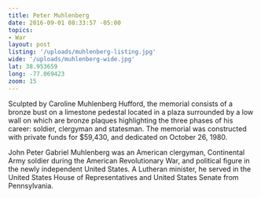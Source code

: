 ```yaml
---
title: Peter Muhlenberg
date: 2016-09-01 08:33:57 -05:00
topics:
- War
layout: post
listing: '/uploads/muhlenberg-listing.jpg'
wide: '/uploads/muhlenberg-wide.jpg'
lat: 38.953659
long: -77.069423
zoom: 15
---
```

Sculpted by Caroline Muhlenberg Hufford, the memorial consists of a bronze bust on a limestone pedestal located in a plaza surrounded by a low wall on which are bronze plaques highlighting the three phases of his career: soldier, clergyman and statesman. The memorial was constructed with private funds for $59,430, and dedicated on October 26, 1980.

John Peter Gabriel Muhlenberg was an American clergyman, Continental Army soldier during the American Revolutionary War, and political figure in the newly independent United States. A Lutheran minister, he served in the United States House of Representatives and United States Senate from Pennsylvania.

